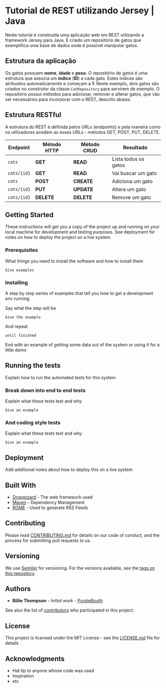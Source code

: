 # Tutorial de REST utilizando Jersey | Java

Neste tutorial é construída uma aplicação web em REST utilizando a framework Jersey para Java. 
É criado um repositório de gatos que exemplifica uma base de dados onde é possível manipular gatos. 

## Estrutura da aplicação

Os gatos possuem **nome**, **idade** e **peso**.
O repositório de gatos é uma estrutura que associa um **índice** (**ID**) a cada gato. Estes índices são atribuídos automaticamente e começam a **1**.
Neste exemplo, dois gatos são criados no construtor da classe `CatRepository` para servirem de exemplo. O repositório possui métodos para adicionar, remover e alterar gatos, que vão ser necessários para incorporar com o REST, descrito abaixo.

## Estrutura RESTful
A estrutura do REST é definida pelos URLs (endpoints) e pela maneira como os utilizadores acedem as esses URLs - métodos GET, POST, PUT, DELETE.

| Endpoint | Método HTTP | Método CRUD | Resultado |
| --- | --- | --- | --- |
| `cats`	| **GET** | **READ** | Lista todos os gatos |
| `cats/{id}` | **GET** | **READ** | Vai buscar um gato |
| `cats` | **POST** | **CREATE** | Adiciona um gato |
| `cats/{id}` | **PUT** | **UPDATE** | Altera um gato |
| `cats/{id}`	| **DELETE** | **DELETE** | Remove um gato |

## Getting Started

These instructions will get you a copy of the project up and running on your local machine for development and testing purposes. See deployment for notes on how to deploy the project on a live system.

### Prerequisites

What things you need to install the software and how to install them

```
Give examples
```

### Installing

A step by step series of examples that tell you how to get a development env running

Say what the step will be

```
Give the example
```

And repeat

```
until finished
```

End with an example of getting some data out of the system or using it for a little demo

## Running the tests

Explain how to run the automated tests for this system

### Break down into end to end tests

Explain what these tests test and why

```
Give an example
```

### And coding style tests

Explain what these tests test and why

```
Give an example
```

## Deployment

Add additional notes about how to deploy this on a live system

## Built With

* [Dropwizard](http://www.dropwizard.io/1.0.2/docs/) - The web framework used
* [Maven](https://maven.apache.org/) - Dependency Management
* [ROME](https://rometools.github.io/rome/) - Used to generate RSS Feeds

## Contributing

Please read [CONTRIBUTING.md](https://gist.github.com/PurpleBooth/b24679402957c63ec426) for details on our code of conduct, and the process for submitting pull requests to us.

## Versioning

We use [SemVer](http://semver.org/) for versioning. For the versions available, see the [tags on this repository](https://github.com/your/project/tags). 

## Authors

* **Billie Thompson** - *Initial work* - [PurpleBooth](https://github.com/PurpleBooth)

See also the list of [contributors](https://github.com/your/project/contributors) who participated in this project.

## License

This project is licensed under the MIT License - see the [LICENSE.md](LICENSE.md) file for details

## Acknowledgments

* Hat tip to anyone whose code was used
* Inspiration
* etc
